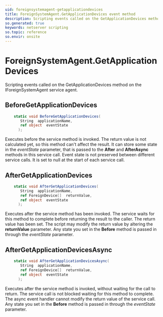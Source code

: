 ```yaml
---
uid: foreignsystemagent-getapplicationdevices
title: ForeignSystemAgent.GetApplicationDevices event method
description: Scripting events called on the GetApplicationDevices method on the ForeignSystemAgent service agent.
so.generated: true
keywords: netserver scripting
so.topic: reference
so.envir: onsite
---
```

# ForeignSystemAgent.GetApplicationDevices

Scripting events called on the <see cref='M:IForeignSystemAgent.GetApplicationDevices'>GetApplicationDevices</see> method on the <see cref='IForeignSystemAgent'>IForeignSystemAgent</see>  service agent.

## BeforeGetApplicationDevices
```cs
    static void BeforeGetApplicationDevices(
       String  applicationName,
       ref object  eventState
      );
```
Executes before the service method is invoked.
The return value is not calculated yet, so this method can't affect the result.
It can store some state in the *eventState* parameter, that is passed to the **After** and **AfterAsync** methods in this service call.
Event state is not preserved between different service calls. It is set to null at the start of each service call.
## AfterGetApplicationDevices
```cs
    static void AfterGetApplicationDevices(
       String  applicationName,
       ref ForeignDevice[]  returnValue,
       ref object  eventState
      );
```
Executes after the service method has been invoked. The service waits for this method to complete before returning the result to the caller.
The return value has been set. The script may modify the return value by altering the **returnValue** parameter.
Any state you set in the **Before** method is passed in through the *eventState* parameter.
## AfterGetApplicationDevicesAsync
```cs
    static void AfterGetApplicationDevicesAsync(
       String  applicationName,
       ref ForeignDevice[]  returnValue,
       ref object  eventState
      );
```
Executes after the service method is invoked, without waiting for the call to return.
The service call is not blocked waiting for this method to complete.
The async event handler cannot modify the return value of the service call.
Any state you set in the **Before** method is passed in through the *eventState* parameter.


